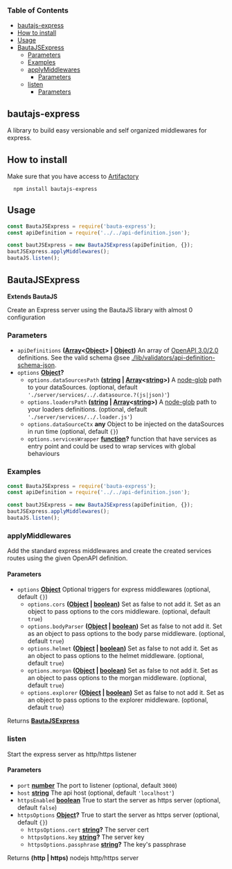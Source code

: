 <!-- Generated by documentation.js. Update this documentation by updating the source code. -->

### Table of Contents

- [bautajs-express][1]
- [How to install][2]
- [Usage][3]
- [BautaJSExpress][4]
  - [Parameters][5]
  - [Examples][6]
  - [applyMiddlewares][7]
    - [Parameters][8]
  - [listen][9]
    - [Parameters][10]

## bautajs-express

A library to build easy versionable and self organized middlewares for express.

## How to install

Make sure that you have access to [Artifactory][11]

```console
  npm install bautajs-express
```

## Usage

```js
const BautaJSExpress = require('bauta-express');
const apiDefinition = require('../../api-definition.json');

const bautJSExpress = new BautaJSExpress(apiDefinition, {});
bautJSExpress.applyMiddlewares();
bautaJS.listen();
```

## BautaJSExpress

**Extends BautaJS**

Create an Express server using the BautaJS library with almost 0 configuration

### Parameters

- `apiDefinitions` **([Array][12]&lt;[Object][13]> | [Object][13])** An array of [OpenAPI 3.0/2.0][14] definitions. See the valid schema @see [./lib/validators/api-definition-schema-json][15].
- `options` **[Object][13]?**
  - `options.dataSourcesPath` **([string][16] \| [Array][12]&lt;[string][16]>)** A [node-glob][17] path to your dataSources. (optional, default `'./server/services/../.datasource.?(js|json)'`)
  - `options.loadersPath` **([string][16] \| [Array][12]&lt;[string][16]>)** A [node-glob][17] path to your loaders definitions. (optional, default `'./server/services/../.loader.js'`)
  - `options.dataSourceCtx` **any** Object to be injected on the dataSources in run time (optional, default `{}`)
  - `options.servicesWrapper` **[function][18]?** function that have services as entry point and could be used to wrap services with global behaviours

### Examples

```javascript
const BautaJSExpress = require('bauta-express');
const apiDefinition = require('../../api-definition.json');

const bautJSExpress = new BautaJSExpress(apiDefinition, {});
bautJSExpress.applyMiddlewares();
bautaJS.listen();
```

### applyMiddlewares

Add the standard express middlewares and create the created services routes using the given OpenAPI definition.

#### Parameters

- `options` **[Object][13]** Optional triggers for express middlewares (optional, default `{}`)
  - `options.cors` **([Object][13] \| [boolean][19])** Set as false to not add it. Set as an object to pass options to the cors middleware. (optional, default `true`)
  - `options.bodyParser` **([Object][13] \| [boolean][19])** Set as false to not add it. Set as an object to pass options to the body parse middleware. (optional, default `true`)
  - `options.helmet` **([Object][13] \| [boolean][19])** Set as false to not add it. Set as an object to pass options to the helmet middleware. (optional, default `true`)
  - `options.morgan` **([Object][13] \| [boolean][19])** Set as false to not add it. Set as an object to pass options to the morgan middleware. (optional, default `true`)
  - `options.explorer` **([Object][13] \| [boolean][19])** Set as false to not add it. Set as an object to pass options to the explorer middleware. (optional, default `true`)

Returns **[BautaJSExpress][20]**

### listen

Start the express server as http/https listener

#### Parameters

- `port` **[number][21]** The port to listener (optional, default `3000`)
- `host` **[string][16]** The api host (optional, default `'localhost'`)
- `httpsEnabled` **[boolean][19]** True to start the server as https server (optional, default `false`)
- `httpsOptions` **[Object][13]?** True to start the server as https server (optional, default `{}`)
  - `httpsOptions.cert` **[string][16]?** The server cert
  - `httpsOptions.key` **[string][16]?** The server key
  - `httpsOptions.passphrase` **[string][16]?** The key's passphrase

Returns **(http | https)** nodejs http/https server

[1]: #bautajs-express
[2]: #how-to-install
[3]: #usage
[4]: #bautajsexpress
[5]: #parameters
[6]: #examples
[7]: #applymiddlewares
[8]: #parameters-1
[9]: #listen
[10]: #parameters-2
[11]: https://axags.jfrog.io/axags/api/npm/virtual-bcn-node/
[12]: https://developer.mozilla.org/docs/Web/JavaScript/Reference/Global_Objects/Array
[13]: https://developer.mozilla.org/docs/Web/JavaScript/Reference/Global_Objects/Object
[14]: https://github.com/OAI/OpenAPI-Specification/blob/master/versions/3.0.0.md
[15]: ./lib/validators/api-definition-schema-json
[16]: https://developer.mozilla.org/docs/Web/JavaScript/Reference/Global_Objects/String
[17]: https://github.com/isaacs/node-glob
[18]: https://developer.mozilla.org/docs/Web/JavaScript/Reference/Statements/function
[19]: https://developer.mozilla.org/docs/Web/JavaScript/Reference/Global_Objects/Boolean
[20]: #bautajsexpress
[21]: https://developer.mozilla.org/docs/Web/JavaScript/Reference/Global_Objects/Number
